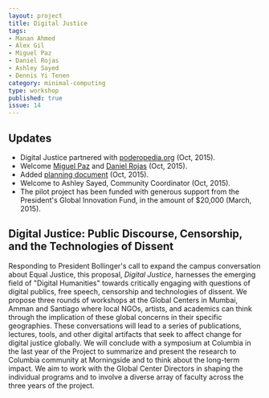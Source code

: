 ```yaml
---
layout: project
title: Digital Justice
tags:
- Manan Ahmed
- Alex Gil
- Miguel Paz
- Daniel Rojas
- Ashley Sayed
- Dennis Yi Tenen
category: minimal-computing
type: workshop
published: true
issue: 14
---
```


## Updates

- Digital Justice partnered with [poderopedia.org](http://www.poderopedia.org/) (Oct, 2015).
- Welcome [Miguel Paz](http://www.icfj.org/about/profiles/miguel-paz) and [Daniel Rojas](http://www.elespectador.com/opinion/daniel-emilio-rojas-castro) (Oct, 2015).
- Added [planning document](https://hackpad.com/Digital-Justice-Santiago-Chile-3odlGGxjZ4Y) (Oct, 2015).
- Welcome to Ashley Sayed, Community Coordinator (Oct, 2015). 
- The pilot project has been funded with generous support from the President's Global
Innovation Fund, in the amount of $20,000 (March, 2015).

## Digital Justice: Public Discourse, Censorship, and the Technologies of Dissent

Responding to President Bollinger's call to expand the campus conversation
about Equal Justice, this proposal, *Digital Justice*, harnesses the emerging
field of "Digital Humanities" towards critically engaging with questions of
digital publics, free speech, censorship and technologies of dissent. We
propose three rounds of workshops at the Global Centers in Mumbai, Amman and
Santiago where local NGOs, artists, and academics can think through the
implication of these global concerns in their specific geographies. These
conversations will lead to a series of publications, lectures, tools, and other
digital artifacts that seek to affect change for digital justice globally. We
will conclude with a symposium at Columbia in the last year of the Project to
summarize and present the research to Columbia community at Morningside and to
think about the long-term impact. We aim to work with the Global Center
Directors in shaping the individual programs and to involve a diverse array of
faculty across the three years of the project.
